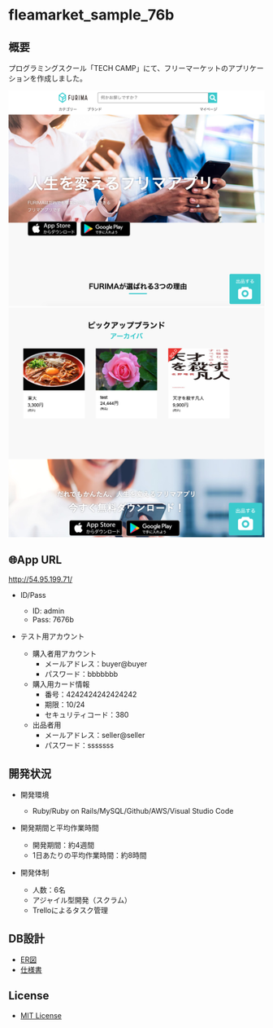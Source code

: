 # fleamarket_sample_76b

## 概要
プログラミングスクール「TECH CAMP」にて、フリーマーケットのアプリケーションを作成しました。

![](https://github.com/densuke8/fleamarket_sample_76b/blob/master/public/images/index.png)
![](https://github.com/densuke8/fleamarket_sample_76b/blob/master/public/images/sample.png)

## :globe_with_meridians:App URL
http://54.95.199.71/

- ID/Pass
  - ID: admin
  - Pass: 7676b
  
- テスト用アカウント
  - 購入者用アカウント
    - メールアドレス：buyer@buyer
    - パスワード：bbbbbbb
  - 購入用カード情報
    - 番号：4242424242424242
    - 期限：10/24
    - セキュリティコード：380
  - 出品者用
    - メールアドレス：seller@seller
    - パスワード：sssssss

## 開発状況
- 開発環境
  - Ruby/Ruby on Rails/MySQL/Github/AWS/Visual Studio Code
  
- 開発期間と平均作業時間
  - 開発期間：約4週間
  - 1日あたりの平均作業時間：約8時間
  
- 開発体制
  - 人数：6名
  - アジャイル型開発（スクラム）
  - Trelloによるタスク管理

## DB設計
- [ER図](https://github.com/densuke8/fleamarket_sample_76b/blob/master/public/images/ER%E5%9B%B3.png)
- [仕様書](https://github.com/densuke8/fleamarket_sample_76b/blob/master/db/documents/spec.md)

## License
- [MIT License](https://github.com/densuke8/fleamarket_sample_76b/blob/master/LICENSE.md)
